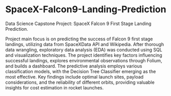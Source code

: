 # SpaceX-Falcon9-Landing-Prediction
Data Science Capstone Project: SpaceX Falcon 9 First Stage Landing Prediction.

Project main focus is on predicting the success of Falcon 9 first stage landings, utilizing data from SpaceXData API and Wikipedia.
After thorough data wrangling, exploratory data analysis (EDA) was conducted using SQL and visualization techniques. The project identifies key factors influencing successful landings, explores environmental observations through Folium, and builds a dashboard. The predictive analysis employs various classification models, with the Decision Tree Classifier emerging as the most effective. Key findings include optimal launch sites, payload considerations, and the reliability of different orbits, providing valuable insights for cost estimation in rocket launches.
